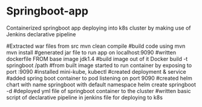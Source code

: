 # Springboot-app
Containerized springboot app deploying into k8s cluster by making use of Jenkins declarative pipeline

#Extracted war files from src
mvn clean compile
#build code using mvn
mvn install
#generated jar file to run app on localhost:9090
#written dockerfile FROM base image jdk1.4
#build image out of it
Docker build -t springboot /path
#from built image started to run container by exposing to port :9090
#installed mini-kube, kubectl
#created deployment & service
#added spring boot container to pod listening on port 9090
#created helm chart with name springboot with default namespace
helm create springboot -d
#deployed yml file of springboot container to the cluster
#written basic script of declarative pipeline in jenkins file for deploying to k8s



